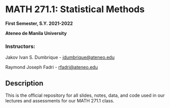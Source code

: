 # MATH 271.1: Statistical Methods
**First Semester, S.Y. 2021-2022**

**Ateneo de Manila University**

### Instructors:

Jakov Ivan S. Dumbrique - [jdumbrique@ateneo.edu](jdumbrique@ateneo.edu)

Raymond Joseph Fadri - [rfadri@ateneo.edu](rfadri@ateneo.edu)

## Description

This is the official repository for all slides, notes, data, and code used in our lectures and assessments for our MATH 271.1 class.
